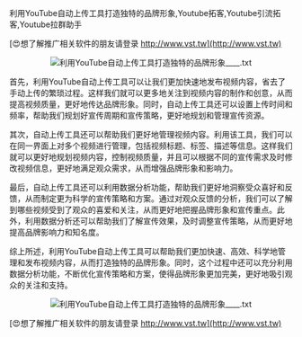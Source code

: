 利用YouTube自动上传工具打造独特的品牌形象,Youtube拓客,Youtube引流拓客,Youtube拉群助手

[😍想了解推广相关软件的朋友请登录 http://www.vst.tw](http://www.vst.tw)

 <center><img src="https://vst.tw/MP4/tuiguang/png/0.png" alt="利用YouTube自动上传工具打造独特的品牌形象____.txt"></center>

首先，利用YouTube自动上传工具可以让我们更加快速地发布视频内容，省去了手动上传的繁琐过程。这样我们就可以更多地关注到视频内容的制作和创意，从而提高视频质量，更好地传达品牌形象。同时，自动上传工具还可以设置上传时间和频率，帮助我们规划好宣传周期和宣传策略，更好地规划和管理宣传资源。

其次，自动上传工具还可以帮助我们更好地管理视频内容。利用该工具，我们可以在同一界面上对多个视频进行管理，包括视频标题、标签、描述等信息。这样我们就可以更好地规划视频内容，控制视频质量，并且可以根据不同的宣传需求及时修改视频信息，更好地满足观众需求，从而增强品牌形象和影响力。

最后，自动上传工具还可以利用数据分析功能，帮助我们更好地洞察受众喜好和反馈，从而制定更为科学的宣传策略和方案。通过对观众反馈的分析，我们可以了解到哪些视频受到了观众的喜爱和关注，从而更好地把握品牌形象和宣传重点。此外，利用数据分析还可以帮助我们了解宣传效果，及时调整宣传策略，从而更好地提高品牌影响力和知名度。

综上所述，利用YouTube自动上传工具可以帮助我们更加快速、高效、科学地管理和发布视频内容，从而打造独特的品牌形象。同时，这个过程中还可以充分利用数据分析功能，不断优化宣传策略和方案，使得品牌形象更加完美，更好地吸引观众的关注和支持。

 <center><img src="https://vst.tw/MP4/tuiguang/png/0.png" alt="利用YouTube自动上传工具打造独特的品牌形象____.txt"></center>

[😍想了解推广相关软件的朋友请登录 http://www.vst.tw](http://www.vst.tw)



